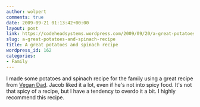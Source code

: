 ```yaml
---
author: wolpert
comments: true
date: 2009-09-21 01:13:42+00:00
layout: post
link: https://codeheadsystems.wordpress.com/2009/09/20/a-great-potatoes-and-spinach-recipe/
slug: a-great-potatoes-and-spinach-recipe
title: A great potatoes and spinach recipe
wordpress_id: 162
categories:
- Family
---
```


I made some potatoes and spinach recipe for the family using a great recipe from [Vegan Dad](http://vegandad.blogspot.com/2009/04/indian-style-potatoes-and-spinach.html). Jacob liked it a lot, even if he's not into spicy food. It's not that spicy of a recipe, but I have a tendency to overdo it a bit. I highly recommend this recipe.
